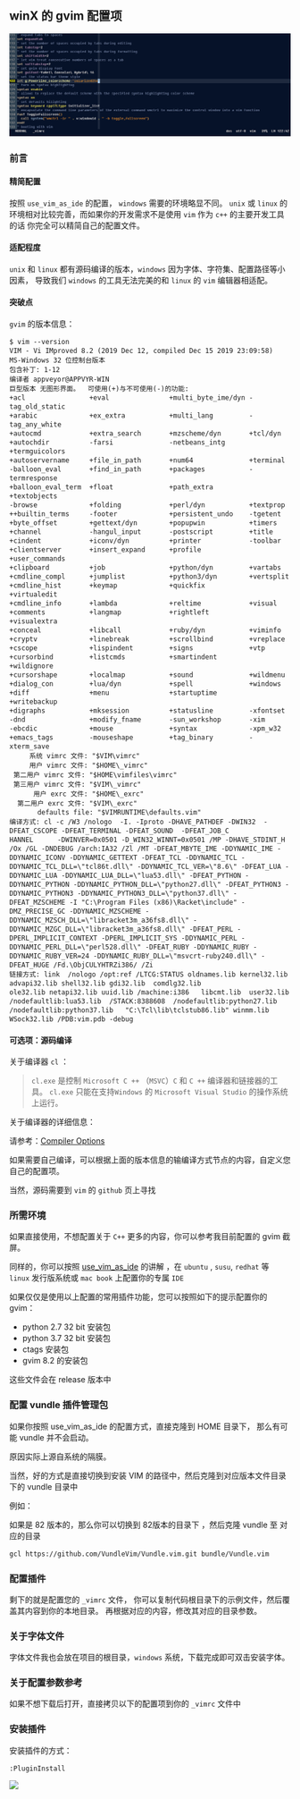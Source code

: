 ## winX 的 gvim 配置项

![](/pictures/gvim_snap_shoot.png)

### 前言


#### 精简配置

按照 `use_vim_as_ide` 的配置， `windows` 需要的环境略显不同。
`unix` 或 `linux` 的环境相对比较完善，而如果你的开发需求不是使用 `vim` 作为 `c++` 的主要开发工具的话
你完全可以精简自己的配置文件。

#### 适配程度

`unix` 和 `linux` 都有源码编译的版本，`windows` 因为字体、字符集、配置路径等小因素，
导致我们 `windows` 的工具无法完美的和 `linux` 的 `vim` 编辑器相适配。


#### 突破点

`gvim` 的版本信息：

```text
$ vim --version
VIM - Vi IMproved 8.2 (2019 Dec 12, compiled Dec 15 2019 23:09:58)
MS-Windows 32 位控制台版本
包含补丁: 1-12
编译者 appveyor@APPVYR-WIN
巨型版本 无图形界面。  可使用(+)与不可使用(-)的功能:
+acl                +eval               +multi_byte_ime/dyn -tag_old_static
+arabic             +ex_extra           +multi_lang         -tag_any_white
+autocmd            +extra_search       +mzscheme/dyn       +tcl/dyn
+autochdir          -farsi              -netbeans_intg      +termguicolors
+autoservername     +file_in_path       +num64              +terminal
-balloon_eval       +find_in_path       +packages           -termresponse
+balloon_eval_term  +float              +path_extra         +textobjects
-browse             +folding            +perl/dyn           +textprop
++builtin_terms     -footer             +persistent_undo    -tgetent
+byte_offset        +gettext/dyn        +popupwin           +timers
+channel            -hangul_input       -postscript         +title
+cindent            +iconv/dyn          +printer            -toolbar
+clientserver       +insert_expand      +profile            +user_commands
+clipboard          +job                +python/dyn         +vartabs
+cmdline_compl      +jumplist           +python3/dyn        +vertsplit
+cmdline_hist       +keymap             +quickfix           +virtualedit
+cmdline_info       +lambda             +reltime            +visual
+comments           +langmap            +rightleft          +visualextra
+conceal            +libcall            +ruby/dyn           +viminfo
+cryptv             +linebreak          +scrollbind         +vreplace
+cscope             +lispindent         +signs              +vtp
+cursorbind         +listcmds           +smartindent        +wildignore
+cursorshape        +localmap           +sound              +wildmenu
+dialog_con         +lua/dyn            +spell              +windows
+diff               +menu               +startuptime        +writebackup
+digraphs           +mksession          +statusline         -xfontset
-dnd                +modify_fname       -sun_workshop       -xim
-ebcdic             +mouse              +syntax             -xpm_w32
+emacs_tags         -mouseshape         +tag_binary         -xterm_save
     系统 vimrc 文件: "$VIM\vimrc"
     用户 vimrc 文件: "$HOME\_vimrc"
 第二用户 vimrc 文件: "$HOME\vimfiles\vimrc"
 第三用户 vimrc 文件: "$VIM\_vimrc"
      用户 exrc 文件: "$HOME\_exrc"
  第二用户 exrc 文件: "$VIM\_exrc"
       defaults file: "$VIMRUNTIME\defaults.vim"
编译方式: cl -c /W3 /nologo  -I. -Iproto -DHAVE_PATHDEF -DWIN32  -DFEAT_CSCOPE -DFEAT_TERMINAL -DFEAT_SOUND  -DFEAT_JOB_C
HANNEL      -DWINVER=0x0501 -D_WIN32_WINNT=0x0501 /MP -DHAVE_STDINT_H /Ox /GL -DNDEBUG /arch:IA32 /Zl /MT -DFEAT_MBYTE_IME -DDYNAMIC_IME -DDYNAMIC_ICONV -DDYNAMIC_GETTEXT -DFEAT_TCL -DDYNAMIC_TCL -DDYNAMIC_TCL_DLL=\"tcl86t.dll\" -DDYNAMIC_TCL_VER=\"8.6\" -DFEAT_LUA -DDYNAMIC_LUA -DDYNAMIC_LUA_DLL=\"lua53.dll\" -DFEAT_PYTHON -DDYNAMIC_PYTHON -DDYNAMIC_PYTHON_DLL=\"python27.dll\" -DFEAT_PYTHON3 -DDYNAMIC_PYTHON3 -DDYNAMIC_PYTHON3_DLL=\"python37.dll\" -DFEAT_MZSCHEME -I "C:\Program Files (x86)\Racket\include" -DMZ_PRECISE_GC -DDYNAMIC_MZSCHEME -DDYNAMIC_MZSCH_DLL=\"libracket3m_a36fs8.dll\" -DDYNAMIC_MZGC_DLL=\"libracket3m_a36fs8.dll\" -DFEAT_PERL -DPERL_IMPLICIT_CONTEXT -DPERL_IMPLICIT_SYS -DDYNAMIC_PERL -DDYNAMIC_PERL_DLL=\"perl528.dll\" -DFEAT_RUBY -DDYNAMIC_RUBY -DDYNAMIC_RUBY_VER=24 -DDYNAMIC_RUBY_DLL=\"msvcrt-ruby240.dll\" -DFEAT_HUGE /Fd.\ObjCULYHTRZi386/ /Zi
链接方式: link  /nologo /opt:ref /LTCG:STATUS oldnames.lib kernel32.lib advapi32.lib shell32.lib gdi32.lib  comdlg32.lib
ole32.lib netapi32.lib uuid.lib /machine:i386   libcmt.lib  user32.lib  /nodefaultlib:lua53.lib  /STACK:8388608  /nodefaultlib:python27.lib /nodefaultlib:python37.lib   "C:\Tcl\lib\tclstub86.lib" winmm.lib WSock32.lib /PDB:vim.pdb -debug

```

#### 可选项：源码编译

关于编译器 `cl` ：

> `cl.exe` 是控制 `Microsoft C ++` （`MSVC`）`C` 和 `C ++` 编译器和链接器的工具。 
> `cl.exe` 只能在支持`Windows` 的 `Microsoft Visual Studio` 的操作系统上运行。

关于编译器的详细信息：

请参考：[Compiler Options](https://docs.microsoft.com/en-us/cpp/build/reference/compiler-options?redirectedfrom=MSDN&view=msvc-160)

如果需要自己编译，可以根据上面的版本信息的输编译方式节点的内容，自定义您自己的配置项。

当然，源码需要到 `vim` 的 `github` 页上寻找


### 所需环境

如果直接使用，不想配置关于 `C++` 更多的内容，你可以参考我目前配置的 gvim 截屏。

同样的，你可以按照 [use_vim_as_ide](https://github.com/yangyangwithgnu/use_vim_as_ide)  的讲解
，在 `ubuntu` , `susu`, `redhat` 等 `linux` 发行版系统或 `mac book` 上配置你的专属 `IDE`
 
如果仅仅是使用以上配置的常用插件功能，您可以按照如下的提示配置你的 gvim：

- python 2.7 32 bit 安装包
- python 3.7 32 bit 安装包
- ctags 安装包
- gvim 8.2 的安装包

这些文件会在 release 版本中


### 配置 vundle 插件管理包

如果你按照 use_vim_as_ide 的配置方式，直接克隆到 HOME 目录下， 那么有可能  vundle 并不会启动。

原因实际上源自系统的隔膜。

当然，好的方式是直接切换到安装 VIM 的路径中，然后克隆到对应版本文件目录下的 vundle 目录中

例如：

如果是 82 版本的，那么你可以切换到 82版本的目录下 ，然后克隆 vundle 至 对应的目录

```bash
gcl https://github.com/VundleVim/Vundle.vim.git bundle/Vundle.vim
```

### 配置插件

剩下的就是配置您的 `_vimrc` 文件， 你可以复制代码根目录下的示例文件，然后覆盖其内容到你的本地目录。
再根据对应的内容，修改其对应的目录参数。

### 关于字体文件


字体文件我也会放在项目的根目录，`windows` 系统，下载完成即可双击安装字体。


### 关于配置参数参考

如果不想下载后打开，直接拷贝以下的配置项到你的 `_vimrc` 文件中

### 安装插件

安装插件的方式：

```
:PluginInstall
````
![](./pictures/gvim_snap_shoot.png)

